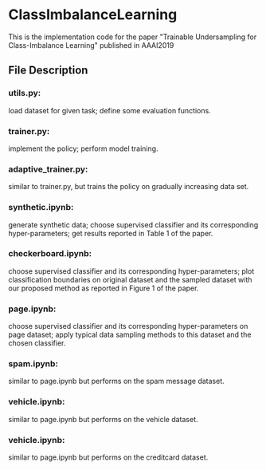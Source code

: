 # ClassImbalanceLearning
This is the implementation code for the paper "Trainable Undersampling for Class-Imbalance Learning" published in AAAI2019


## File Description

### utils.py: 
load dataset for given task; define some evaluation functions.

### trainer.py: 
implement the policy; perform model training.

### adaptive_trainer.py: 
similar to trainer.py, but trains the policy on gradually increasing data set.

### synthetic.ipynb: 
generate synthetic data; choose supervised classifier and its corresponding hyper-parameters; get results reported in Table 1 of the paper.

### checkerboard.ipynb: 
choose supervised classifier and its corresponding hyper-parameters; plot classification boundaries on original dataset and the sampled dataset with our proposed method as reported in Figure 1 of the paper.

### page.ipynb: 
choose supervised classifier and its corresponding hyper-parameters on page dataset; apply typical data sampling methods to this dataset and the chosen classifier.

### spam.ipynb: 
similar to page.ipynb but performs on the spam message dataset.

### vehicle.ipynb: 
similar to page.ipynb but performs on the vehicle dataset.

### vehicle.ipynb: 
similar to page.ipynb but performs on the creditcard dataset.
